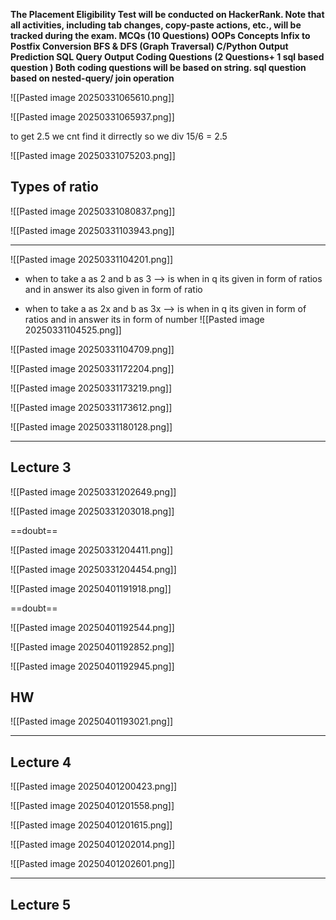 **The Placement Eligibility Test will be conducted on HackerRank.  Note that all activities, including tab changes, copy-paste actions, etc., will be tracked during the exam.
 MCQs (10 Questions)
OOPs Concepts
Infix to Postfix Conversion
BFS & DFS (Graph Traversal)
C/Python Output Prediction
SQL Query Output
Coding Questions (2 Questions+ 1 sql based question )
Both  coding questions will be based on string.
sql question based on nested-query/ join operation**

![[Pasted image 20250331065610.png]]

![[Pasted image 20250331065937.png]]

to get 2.5 we cnt find it dirrectly so we div 15/6 = 2.5

![[Pasted image 20250331075203.png]]

## Types of ratio

![[Pasted image 20250331080837.png]]

![[Pasted image 20250331103943.png]]

---
![[Pasted image 20250331104201.png]]

- when to take a as 2 and b as 3 --> is when in q its given in form of ratios and in answer its also given in form of ratio

- when to take a as 2x and b as 3x --> is when in q its given in form of ratios and in answer its in form of number
![[Pasted image 20250331104525.png]]

![[Pasted image 20250331104709.png]]

![[Pasted image 20250331172204.png]]

![[Pasted image 20250331173219.png]]


![[Pasted image 20250331173612.png]]

![[Pasted image 20250331180128.png]]

---

## Lecture 3

![[Pasted image 20250331202649.png]]

![[Pasted image 20250331203018.png]]

==doubt==

![[Pasted image 20250331204411.png]]

![[Pasted image 20250331204454.png]]

![[Pasted image 20250401191918.png]]

==doubt==

![[Pasted image 20250401192544.png]]


![[Pasted image 20250401192852.png]]

![[Pasted image 20250401192945.png]]


## HW
![[Pasted image 20250401193021.png]]



---

## Lecture 4

![[Pasted image 20250401200423.png]]

![[Pasted image 20250401201558.png]]

![[Pasted image 20250401201615.png]]

![[Pasted image 20250401202014.png]]

![[Pasted image 20250401202601.png]]


---

## Lecture 5

